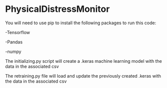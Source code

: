 # PhysicalDistressMonitor
You will need to use pip to install the following packages to run this code:

-Tensorflow

-Pandas

-numpy

The initializing.py script will create a .keras machine learning model with the data in the associated csv

The retraining.py file will load and update the previously created .keras with the data in the associated csv
